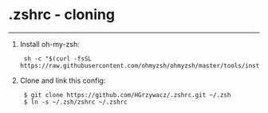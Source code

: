 .zshrc - cloning
======
-------------------------------

1. Install oh-my-zsh:

        sh -c "$(curl -fsSL https://raw.githubusercontent.com/ohmyzsh/ohmyzsh/master/tools/install.sh)"


2. Clone and link this config:

        $ git clone https://github.com/HGrzywacz/.zshrc.git ~/.zsh
        $ ln -s ~/.zsh/zshrc ~/.zshrc
